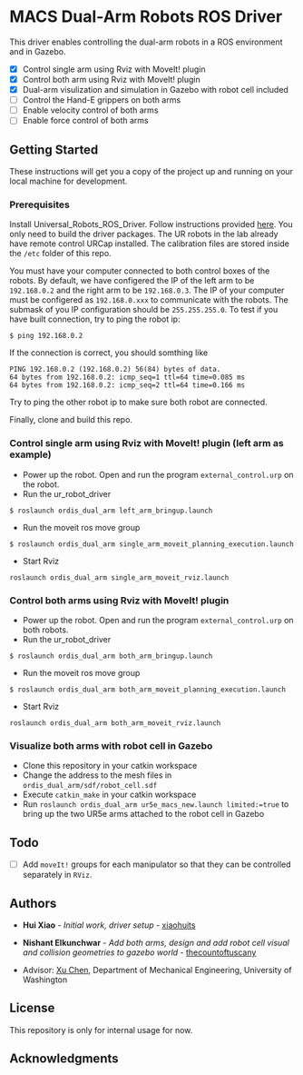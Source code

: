 # MACS Dual-Arm Robots ROS Driver

This driver enables controlling the dual-arm robots in a ROS environment and in Gazebo. 
- [x] Control single arm using Rviz with MoveIt! plugin
- [x] Control both arm using Rviz with MoveIt! plugin
- [X] Dual-arm visulization and simulation in Gazebo with robot cell included
- [ ] Control the Hand-E grippers on both arms
- [ ] Enable velocity control of both arms
- [ ] Enable force control of both arms

## Getting Started

These instructions will get you a copy of the project up and running on your local machine for development.

### Prerequisites

Install Universal_Robots_ROS_Driver. Follow instructions provided [here](https://github.com/UniversalRobots/Universal_Robots_ROS_Driver).
You only need to build the driver packages. The UR robots in the lab already have remote control URCap installed. 
The calibration files are stored inside the ```/etc``` folder of this repo.

You must have your computer connected to both control boxes of the robots. 
By default, we have configered the IP of the left arm to be ```192.168.0.2``` and the right arm to be ```192.168.0.3```.
The IP of your computer must be configered as ```192.168.0.xxx``` to communicate with the robots.
The submask of you IP configuration should be ```255.255.255.0```.
To test if you have built connection, try to ping the robot ip:
```
$ ping 192.168.0.2
```
If the connection is correct, you should somthing like
```
PING 192.168.0.2 (192.168.0.2) 56(84) bytes of data.
64 bytes from 192.168.0.2: icmp_seq=1 ttl=64 time=0.085 ms
64 bytes from 192.168.0.2: icmp_seq=2 ttl=64 time=0.166 ms
```
Try to ping the other robot ip to make sure both robot are connected.

Finally, clone and build this repo.

### Control single arm using Rviz with MoveIt! plugin (left arm as example)
- Power up the robot. Open and run the program ```external_control.urp``` on the robot.
- Run the ur_robot_driver
```
$ roslaunch ordis_dual_arm left_arm_bringup.launch
```
- Run the moveit ros move group
```
$ roslaunch ordis_dual_arm single_arm_moveit_planning_execution.launch
```
- Start Rviz
```
roslaunch ordis_dual_arm single_arm_moveit_rviz.launch
```

### Control both arms using Rviz with MoveIt! plugin
- Power up the robot. Open and run the program ```external_control.urp``` on both robots.
- Run the ur_robot_driver
```
$ roslaunch ordis_dual_arm both_arm_bringup.launch
```
- Run the moveit ros move group
```
$ roslaunch ordis_dual_arm both_arm_moveit_planning_execution.launch
```
- Start Rviz
```
roslaunch ordis_dual_arm both_arm_moveit_rviz.launch
```

### Visualize both arms with robot cell in Gazebo

- Clone this repository in your catkin workspace
- Change the address to the mesh files in `ordis_dual_arm/sdf/robot_cell.sdf`
- Execute `catkin_make` in your catkin workspace
- Run `roslaunch ordis_dual_arm ur5e_macs_new.launch limited:=true` to bring up the two UR5e arms attached to the robot cell in Gazebo

## Todo

- [ ] Add `moveIt!` groups for each manipulator so that they can be controlled separately in `RViz`.

## Authors

- **Hui Xiao** - *Initial work, driver setup* - [xiaohuits](https://github.com/xiaohuits)
- **Nishant Elkunchwar** - *Add both arms, design and add robot cell visual and collision geometries to gazebo world* - [thecountoftuscany](https://github.com/thecountoftuscany)

- Advisor: [Xu Chen](https://faculty.washington.edu/chx/), Department of Mechanical Engineering, University of Washington

## License

This repository is only for internal usage for now.

## Acknowledgments


